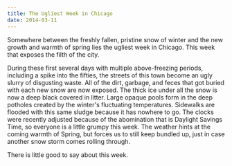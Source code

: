 ```yaml
---
title: The Ugliest Week in Chicago
date: 2014-03-11
---
```


Somewhere between the freshly fallen, pristine snow of winter and the new growth and warmth of spring lies the ugliest week in Chicago.  This week that exposes the filth of the city.

During these first several days with multiple above-freezing periods, including a spike into the fifties, the streets of this town become an ugly slurry of disgusting waste.  All of the dirt, garbage, and feces that got buried with each new snow are now exposed.  The thick ice under all the snow is now a deep black covered in litter.  Large opaque pools form in the deep potholes created by the winter's fluctuating temperatures.  Sidewalks are flooded with this same sludge because it has nowhere to go.  The clocks were recently adjusted because of the abomination that is Daylight Savings Time, so everyone is a little grumpy this week.  The weather hints at the coming warmth of Spring, but forces us to still keep bundled up, just in case another snow storm comes rolling through.

There is little good to say about this week.